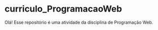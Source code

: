 # curriculo_ProgramacaoWeb
Olá! Esse repositório é uma atividade da disciplina de Programação Web. 
